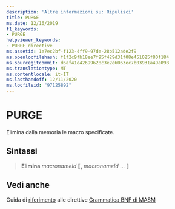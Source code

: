```yaml
---
description: 'Altre informazioni su: Ripulisci'
title: PURGE
ms.date: 12/16/2019
f1_keywords:
- PURGE
helpviewer_keywords:
- PURGE directive
ms.assetid: 1e7ec2bf-f123-4ff9-97de-28b512ade2f9
ms.openlocfilehash: f1f2c9fb18ee7f95f429d31f08e451025f80f184
ms.sourcegitcommit: d6af41e42699628c3e2e6063ec7b03931a49a098
ms.translationtype: MT
ms.contentlocale: it-IT
ms.lasthandoff: 12/11/2020
ms.locfileid: "97125892"
---
```

# <a name="purge"></a>PURGE

Elimina dalla memoria le macro specificate.

## <a name="syntax"></a>Sintassi

> **Elimina** *macronameId* ⟦__,__ *macronameId* ... ⟧

## <a name="see-also"></a>Vedi anche

Guida di [riferimento](directives-reference.md) 
 alle direttive [Grammatica BNF di MASM](masm-bnf-grammar.md)

